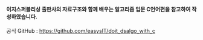 #### 이지스퍼블리싱 출판사의 자료구조와 함께 배우는 알고리즘 입문 C언어편을 참고하여 작성하였습니다.
공식 GitHub : https://github.com/easysIT/doit_dsalgo_with_c
